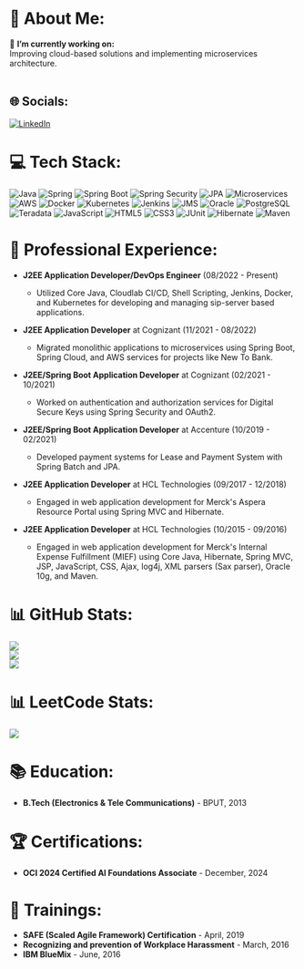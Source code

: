 # 💫 About Me:
🔭 **I’m currently working on:**  
Improving cloud-based solutions and implementing microservices architecture.<br><br>

## 🌐 Socials:
[![LinkedIn](https://img.shields.io/badge/LinkedIn-%230077B5.svg?logo=linkedin&logoColor=white)](https://www.linkedin.com/in/saurav-sengupta-42a41b105/)

# 💻 Tech Stack:
![Java](https://img.shields.io/badge/java-%23ED8B00.svg?style=for-the-badge&logo=java&logoColor=white)
![Spring](https://img.shields.io/badge/spring-%236DB33F.svg?style=for-the-badge&logo=spring&logoColor=white)
![Spring Boot](https://img.shields.io/badge/Spring_Boot-F2F4F9?style=for-the-badge&logo=spring-boot)
![Spring Security](https://img.shields.io/badge/Spring_Security-6DB33F?style=for-the-badge&logo=spring-security&logoColor=white)
![JPA](https://img.shields.io/badge/JPA-FFCA28?style=for-the-badge&logo=java&logoColor=white)
![Microservices](https://img.shields.io/badge/microservices-%23000000.svg?style=for-the-badge&logo=istio&logoColor=white)
![AWS](https://img.shields.io/badge/AWS-%23FF9900.svg?style=for-the-badge&logo=amazon-aws&logoColor=white)
![Docker](https://img.shields.io/badge/docker-%230db7ed.svg?style=for-the-badge&logo=docker&logoColor=white)
![Kubernetes](https://img.shields.io/badge/kubernetes-%23326ce5.svg?style=for-the-badge&logo=kubernetes&logoColor=white)
![Jenkins](https://img.shields.io/badge/jenkins-%23D24939.svg?style=for-the-badge&logo=jenkins&logoColor=white)
![JMS](https://img.shields.io/badge/JMS-000000?style=for-the-badge)
![Oracle](https://img.shields.io/badge/Oracle-F80000?style=for-the-badge&logo=oracle&logoColor=white)
![PostgreSQL](https://img.shields.io/badge/PostgreSQL-316192?style=for-the-badge&logo=postgresql&logoColor=white)
![Teradata](https://img.shields.io/badge/Teradata-0096D6?style=for-the-badge&logo=teradata&logoColor=white)
![JavaScript](https://img.shields.io/badge/javascript-%23323330.svg?style=for-the-badge&logo=javascript&logoColor=%23F7DF1E)
![HTML5](https://img.shields.io/badge/html5-%23E34F26.svg?style=for-the-badge&logo=html5&logoColor=white)
![CSS3](https://img.shields.io/badge/css3-%231572B6.svg?style=for-the-badge&logo=css3&logoColor=white)
![JUnit](https://img.shields.io/badge/JUnit-25A162?style=for-the-badge&logo=junit&logoColor=white)
![Hibernate](https://img.shields.io/badge/Hibernate-59666C?style=for-the-badge&logo=Hibernate&logoColor=white)
![Maven](https://img.shields.io/badge/Maven-C71A36?style=for-the-badge&logo=apachemaven&logoColor=white)

# 💼 Professional Experience:
- **J2EE Application Developer/DevOps Engineer** (08/2022 - Present)  
  - Utilized Core Java, Cloudlab CI/CD, Shell Scripting, Jenkins, Docker, and Kubernetes for developing and managing sip-server based applications.

- **J2EE Application Developer** at Cognizant (11/2021 - 08/2022)  
  - Migrated monolithic applications to microservices using Spring Boot, Spring Cloud, and AWS services for projects like New To Bank.

- **J2EE/Spring Boot Application Developer** at Cognizant (02/2021 - 10/2021)  
  - Worked on authentication and authorization services for Digital Secure Keys using Spring Security and OAuth2.

- **J2EE/Spring Boot Application Developer** at Accenture (10/2019 - 02/2021)  
  - Developed payment systems for Lease and Payment System with Spring Batch and JPA.

- **J2EE Application Developer** at HCL Technologies (09/2017 - 12/2018)  
  - Engaged in web application development for Merck's Aspera Resource Portal using Spring MVC and Hibernate.

- **J2EE Application Developer** at HCL Technologies (10/2015 - 09/2016)  
  - Engaged in web application development for Merck's Internal Expense Fulfillment (MIEF) using Core Java, Hibernate, Spring MVC, JSP, JavaScript, CSS, Ajax, log4j, XML parsers (Sax parser), Oracle 10g, and Maven.

# 📊 GitHub Stats:
![](https://github-readme-stats.vercel.app/api?username=sauravq405&theme=dark&hide_border=false&include_all_commits=false&count_private=false)<br/>
![](https://github-readme-streak-stats.herokuapp.com/?user=sauravq405&theme=dark&hide_border=false)<br/>
![](https://github-readme-stats.vercel.app/api/top-langs/?username=sauravq405&theme=dark&hide_border=false&include_all_commits=false&count_private=false&layout=compact)

# 📊 LeetCode Stats:
![](https://leetcard.jacoblin.cool/sauravq405?theme=dark)<br/>

# 📚 Education:
- **B.Tech (Electronics & Tele Communications)** - BPUT, 2013

# 🏆 Certifications:
- **OCI 2024 Certified AI Foundations Associate** - December, 2024

# 📖 Trainings:
- **SAFE (Scaled Agile Framework) Certification** - April, 2019
- **Recognizing and prevention of Workplace Harassment** - March, 2016
- **IBM BlueMix** - June, 2016
